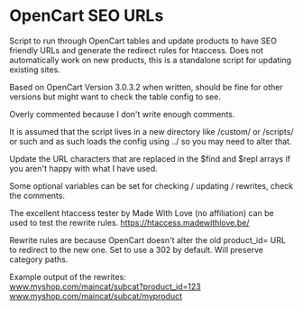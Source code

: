 # OpenCart SEO URLs
Script to run through OpenCart tables and update products to have SEO friendly URLs and generate the redirect rules for htaccess. Does not automatically work on new products, this is a standalone script for updating existing sites.

Based on OpenCart Version 3.0.3.2 when written, should be fine for other versions but might want to check the table config to see.

Overly commented because I don't write enough comments.

It is assumed that the script lives in a new directory like /custom/ or /scripts/ or such and as such loads the config using ../ so you may need to alter that.

Update the URL characters that are replaced in the $find and $repl arrays if you aren't happy with what I have used.

Some optional variables can be set for checking / updating / rewrites, check the comments.

The excellent htaccess tester by Made With Love (no affiliation) can be used to test the rewrite rules. https://htaccess.madewithlove.be/

Rewrite rules are because OpenCart doesn't alter the old product_id= URL to redirect to the new one. Set to use a 302 by default. Will preserve category paths.

Example output of the rewrites:  
www.myshop.com/maincat/subcat?product_id=123  
www.myshop.com/maincat/subcat/myproduct
